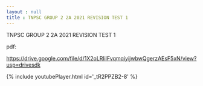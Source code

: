 ```yaml
---
layout : null
title : TNPSC GROUP 2 2A 2021 REVISION TEST 1
---
```


TNPSC GROUP 2 2A 2021 REVISION TEST 1

pdf:

https://drive.google.com/file/d/1X2oLRliIFvqmqiyijwbwQgerzAEsF5xN/view?usp=drivesdk



{% include youtubePlayer.html id='_tR2PPZB2-8' %}

